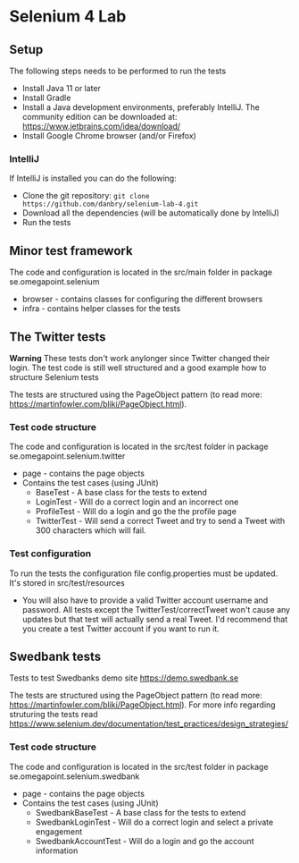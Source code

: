 # Selenium 4 Lab

## Setup
The following steps needs to be performed to run the tests
* Install Java 11 or later
* Install Gradle
* Install a Java development environments, preferably IntelliJ. The community edition can be downloaded at: https://www.jetbrains.com/idea/download/
* Install Google Chrome browser (and/or Firefox)

### IntelliJ
If IntelliJ is installed you can do the following:
* Clone the git repository: `git clone https://github.com/danbry/selenium-lab-4.git`
* Download all the dependencies (will be automatically done by IntelliJ)
* Run the tests
 
## Minor test framework
The code and configuration is located in the src/main folder in package se.omegapoint.selenium
* browser - contains classes for configuring the different browsers
* infra - contains helper classes for the tests

## The Twitter tests
**Warning** 
These tests don't work anylonger since Twitter changed their login. The test code is still
well structured and a good example how to structure Selenium tests

The tests are structured using the PageObject pattern (to read more: https://martinfowler.com/bliki/PageObject.html). 
 
### Test code structure
The code and configuration is located in the src/test folder in package se.omegapoint.selenium.twitter
* page - contains the page objects
* Contains the test cases (using JUnit)
   * BaseTest - A base class for the tests to extend
   * LoginTest - Will do a correct login and an incorrect one
   * ProfileTest - Will do a login and go the the profile page
   * TwitterTest - Will send a correct Tweet and try to send a Tweet with 300 characters which will fail.
 
### Test configuration
To run the tests the configuration file config.properties must be updated. It's stored in src/test/resources
* You will also have to provide a valid Twitter account username and password. All tests except the TwitterTest/correctTweet won't cause any updates but that test will actually send a real Tweet. I'd recommend that you create a test Twitter account if you want to run it. 
 
## Swedbank tests
Tests to test Swedbanks demo site https://demo.swedbank.se

The tests are structured using the PageObject pattern (to read more: https://martinfowler.com/bliki/PageObject.html). 
For more info regarding struturing the tests read https://www.selenium.dev/documentation/test_practices/design_strategies/

### Test code structure
The code and configuration is located in the src/test folder in package se.omegapoint.selenium.swedbank
* page - contains the page objects
* Contains the test cases (using JUnit)
  * SwedbankBaseTest - A base class for the tests to extend
  * SwedbankLoginTest - Will do a correct login and select a private engagement
  * SwedbankAccountTest - Will do a login and go the account information
 